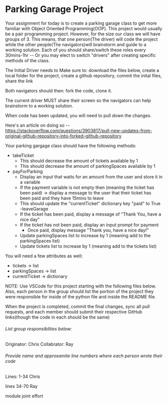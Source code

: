 # Parking Garage Project

Your assignment for today is to create a parking garage class to get more familiar with Object Oriented Programming(OOP). This project would usually be a pair programming project. However, for the size our class we will have groups of 3. This means, that one person(The driver) will code the project while the other people(The navigators)will brainstorm and guide to a working solution.
Each of you should share/switch these roles every 30mins-1hr -- Or you may elect to switch "drivers" after creating specific methods of the class.

The Initial Driver needs to Make sure to:
download the files below, create a local folder for the project, create a github repository, commit the inital files, share the link

Both navigators should then:
fork the code, clone it.

The current driver MUST share their screen so the navigators can help brainstorm to a working solution.

When code has been updated, you will need to pull down the changes.

Here's an article on doing so -- https://stackoverflow.com/questions/3903817/pull-new-updates-from-original-github-repository-into-forked-github-repository

Your parking gargage class should have the following methods:

- takeTicket
  - This should decrease the amount of tickets available by 1
  - This should decrease the amount of parkingSpaces available by 1
- payForParking
  - Display an input that waits for an amount from the user and store it in a variable
  - If the payment variable is not empty then (meaning the ticket has been paid) -> display a message to the user that their ticket has been paid and they have 15mins to leave
  - This should update the "currentTicket" dictionary key "paid" to True
    -leaveGarage
  - If the ticket has been paid, display a message of "Thank You, have a nice day"
  - If the ticket has not been paid, display an input prompt for payment
    - Once paid, display message "Thank you, have a nice day!"
  - Update parkingSpaces list to increase by 1 (meaning add to the parkingSpaces list)
  - Update tickets list to increase by 1 (meaning add to the tickets list)

You will need a few attributes as well:

- tickets -> list
- parkingSpaces -> list
- currentTicket -> dictionary

NOTE: Use VSCode for this project starting with the following files below. Also, each person in the group should list the portion of the project they were responsible for inside of the python file and inside the README file.

When the project is completed, commit the final changes, sync all pull requests, and each member should submit their respective GitHub links(though the code in each should be the same)

###### List group responsiblities below:

Originator:
Chris
Collabrator:
Ray

###### Provide name and approxamite line numbers where each person wrote their code

Lines: 1-34 Chris

lines 34-70 Ray

module joint effort
